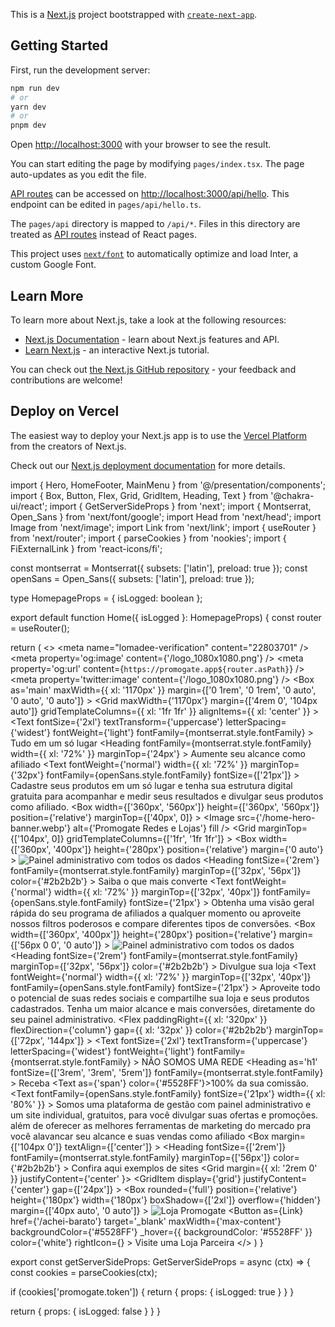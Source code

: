 This is a [Next.js](https://nextjs.org/) project bootstrapped with [`create-next-app`](https://github.com/vercel/next.js/tree/canary/packages/create-next-app).

## Getting Started

First, run the development server:

```bash
npm run dev
# or
yarn dev
# or
pnpm dev
```

Open [http://localhost:3000](http://localhost:3000) with your browser to see the result.

You can start editing the page by modifying `pages/index.tsx`. The page auto-updates as you edit the file.

[API routes](https://nextjs.org/docs/api-routes/introduction) can be accessed on [http://localhost:3000/api/hello](http://localhost:3000/api/hello). This endpoint can be edited in `pages/api/hello.ts`.

The `pages/api` directory is mapped to `/api/*`. Files in this directory are treated as [API routes](https://nextjs.org/docs/api-routes/introduction) instead of React pages.

This project uses [`next/font`](https://nextjs.org/docs/basic-features/font-optimization) to automatically optimize and load Inter, a custom Google Font.

## Learn More

To learn more about Next.js, take a look at the following resources:

- [Next.js Documentation](https://nextjs.org/docs) - learn about Next.js features and API.
- [Learn Next.js](https://nextjs.org/learn) - an interactive Next.js tutorial.

You can check out [the Next.js GitHub repository](https://github.com/vercel/next.js/) - your feedback and contributions are welcome!

## Deploy on Vercel

The easiest way to deploy your Next.js app is to use the [Vercel Platform](https://vercel.com/new?utm_medium=default-template&filter=next.js&utm_source=create-next-app&utm_campaign=create-next-app-readme) from the creators of Next.js.

Check out our [Next.js deployment documentation](https://nextjs.org/docs/deployment) for more details.

import { Hero, HomeFooter, MainMenu } from '@/presentation/components';
import {
  Box,
  Button,
  Flex,
  Grid,
  GridItem,
  Heading,
  Text
} from '@chakra-ui/react';
import { GetServerSideProps } from 'next';
import { Montserrat, Open_Sans } from 'next/font/google';
import Head from 'next/head';
import Image from 'next/image';
import Link from 'next/link';
import { useRouter } from 'next/router';
import { parseCookies } from 'nookies';
import { FiExternalLink } from 'react-icons/fi';

const montserrat = Montserrat({ subsets: ['latin'], preload: true });
const openSans = Open_Sans({ subsets: ['latin'], preload: true });

type HomepageProps = {
  isLogged: boolean
};

export default function Home({ isLogged }: HomepageProps) {
  const router = useRouter();

  return (
    <>
      <Head>
        <title>Promogate - Plataforma Digital Gratuita, Métricas e Compartilhamento para o Afiliado</title>
        <meta name="lomadee-verification" content="22803701" />
        <meta name='robots' content='max-image-preview:large' />
        <meta property='og:title' content="Promogate" />
        <meta property='og:description' content="Plataforma Digital Gratuita, Métricas e Compartilhamento para o Afiliado"/>
        <meta property='og:type' content='site' />
        <meta property='og:image' content={'/logo_1080x1080.png'} />
        <meta property="og:image:width" content="1080" />
        <meta property="og:image:height" content="1080" />
        <meta property="og:image:alt" content="Promogate - Plataforma Digital Gratuita, Métricas e Compartilhamento para o Afiliado"/>
        <meta property='og:site_name' content='Promogate' />
        <meta property='og:locale' content='pt_BR' />
        <meta property='og:url' content={`https://promogate.app${router.asPath}`} />
        <meta property='twitter:card' content='summary_large_image' />
        <meta property='twitter:site' content='@promogate' />
        <meta property='twitter:title' content="Promogate - Plataforma Digital Gratuita, Métricas e Compartilhamento para o Afiliado" />
        <meta property='twitter:description' content="Plataforma Digital Gratuita, Métricas e Compartilhamento para o Afiliado" />
        <meta property='twitter:image' content={'/logo_1080x1080.png'} />
        <meta property='twitter:creator' content="@promogate" />
        <meta property='fb:app_id' content="106988875737461" />
      </Head>
      <MainMenu isLogged={isLogged} />
      <Box
        as='main'
        maxWidth={{ xl: '1170px' }}
        margin={['0 1rem', '0 1rem', '0 auto', '0 auto', '0 auto']}
      >
        <Hero />
        <Grid
          maxWidth={'1170px'}
          margin={['4rem 0', '104px auto']}
          gridTemplateColumns={{ xl: '1fr 1fr' }}
          alignItems={{ xl: 'center' }}
        >
          <Box>
            <Text
              fontSize={'2xl'}
              textTransform={'uppercase'}
              letterSpacing={'widest'}
              fontWeight={'light'}
              fontFamily={montserrat.style.fontFamily}
            >
              Tudo em um só lugar
            </Text>
            <Heading
              fontFamily={montserrat.style.fontFamily}
              width={{ xl: '72%' }}
              marginTop={'24px'}
            >
              Aumente seu alcance como afiliado
            </Heading>
            <Text
              fontWeight={'normal'}
              width={{ xl: '72%' }}
              marginTop={'32px'}
              fontFamily={openSans.style.fontFamily}
              fontSize={['21px']}
            >
              Cadastre seus produtos em um só lugar e tenha sua estrutura digital <span className='text-[#5528ff] 
              font-bold'>gratuita</span> para acompanhar e medir seus resultados e divulgar seus produtos como afiliado.
            </Text>
          </Box>
          <Box
            width={['360px', '560px']}
            height={['360px', '560px']}
            position={'relative'}
            marginTop={['40px', 0]}
          >
            <Image
              src={'/home-hero-banner.webp'}
              alt={'Promogate Redes e Lojas'}
              fill
            />
          </Box>
        </Grid>
        <Grid
          marginTop={['104px', 0]}
          gridTemplateColumns={['1fr', '1fr 1fr']}
        >
          <Box>
            <Box
              width={['360px', '400px']}
              height={'280px'}
              position={'relative'}
              margin={'0 auto'}
            >
              <Image
                src='/all_data.svg'
                alt='Painel administrativo com todos os dados'
                fill
              />
            </Box>
            <Heading
              fontSize={'2rem'}
              fontFamily={montserrat.style.fontFamily}
              marginTop={['32px', '56px']}
              color={'#2b2b2b'}
            >
              Saiba o que mais converte
            </Heading>
            <Text
              fontWeight={'normal'}
              width={{ xl: '72%' }}
              marginTop={['32px', '40px']}
              fontFamily={openSans.style.fontFamily}
              fontSize={'21px'}
            >
              Obtenha uma visão geral rápida do seu programa de afiliados a qualquer momento ou aproveite nossos
              filtros poderosos e compare diferentes tipos de  conversões.
            </Text>
          </Box>
          <Box>
            <Box
              width={['360px', '400px']}
              height={'280px'}
              position={'relative'}
              margin={['56px 0 0', '0 auto']}
            >
              <Image
                src='/social_share.svg'
                alt='Painel administrativo com todos os dados'
                fill
              />
            </Box>
            <Heading
              fontSize={'2rem'}
              fontFamily={montserrat.style.fontFamily}
              marginTop={['32px', '56px']}
              color={'#2b2b2b'}
            >
              Divulgue sua loja
            </Heading>
            <Text
              fontWeight={'normal'}
              width={{ xl: '72%' }}
              marginTop={['32px', '40px']}
              fontFamily={openSans.style.fontFamily}
              fontSize={'21px'}
            >
              Aproveite todo o potencial de suas redes sociais e compartilhe sua loja e seus produtos cadastrados. Tenha um maior
              alcance e mais conversões, diretamente do seu painel administrativo.
            </Text>
          </Box>
        </Grid>
        <Flex
          paddingRight={{ xl: '320px' }}
          flexDirection={'column'}
          gap={{ xl: '32px' }}
          color={'#2b2b2b'}
          marginTop={['72px', '144px']}
        >
          <Text
            fontSize={'2xl'}
            textTransform={'uppercase'}
            letterSpacing={'widest'}
            fontWeight={'light'}
            fontFamily={montserrat.style.fontFamily}
          >
            NÃO SOMOS UMA REDE
          </Text>
          <Heading
            as='h1'
            fontSize={['3rem', '3rem', '5rem']}
            fontFamily={montserrat.style.fontFamily}
          >
            Receba <Text as={'span'} color={'#5528FF'}>100%</Text> da sua comissão.
          </Heading>
          <Text
            fontFamily={openSans.style.fontFamily}
            fontSize={'21px'}
            width={{ xl: '80%' }}
          >
            Somos uma plataforma de gestão com painel administrativo e um site individual, gratuitos, para você
            divulgar suas ofertas e promoções. além de oferecer as melhores ferramentas de marketing do mercado pra
            você alavancar seu alcance e suas vendas como afiliado
          </Text>
        </Flex>
        <Box
          margin={['104px 0']}
          textAlign={['center']}
        >
          <Heading
            fontSize={['2rem']}
            fontFamily={montserrat.style.fontFamily}
            marginTop={['56px']}
            color={'#2b2b2b'}
          >
            Confira aqui exemplos de sites
          </Heading>
          <Grid
            margin={{ xl: '2rem 0' }}
            justifyContent={'center'
            }>
            <GridItem
              display={'grid'}
              justifyContent={'center'}
              gap={['24px']}
            >
              <Box
                rounded={'full'}
                position={'relative'}
                height={'180px'}
                width={'180px'}
                boxShadow={['2xl']}
                overflow={'hidden'}
                margin={['40px auto', '0 auto']}
              >
                <Image src='/achei-barato.webp' alt='Loja Promogate' fill />
              </Box>
              <Button
                as={Link}
                href={'/achei-barato'}
                target='_blank'
                maxWidth={'max-content'}
                backgroundColor={'#5528FF'}
                _hover={{ backgroundColor: '#5528FF' }}
                color={'white'}
                rightIcon={<FiExternalLink />}
              >
                Visite uma Loja Parceira
              </Button>
            </GridItem>
          </Grid>
        </Box>
      </Box>
      <HomeFooter />
    </>
  )
}

export const getServerSideProps: GetServerSideProps = async (ctx) => {
  const cookies = parseCookies(ctx);

  if (cookies['promogate.token']) {
    return {
      props: {
        isLogged: true
      }
    }
  }

  return {
    props: {
      isLogged: false
    }
  }
}